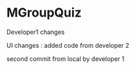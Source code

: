 # MGroupQuiz

Developer1 changes

UI changes : added code from developer 2

second commit from local by developer 1
